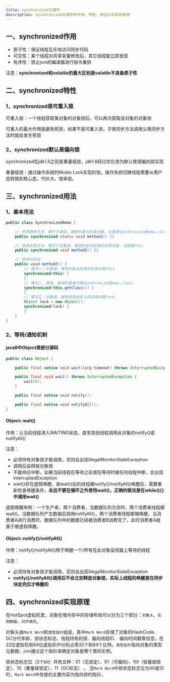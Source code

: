 ```yaml
---
title: synchronized关键字
description: synchronized关键字的作用、特性、用法以及实现原理
---
```


## 一、synchronized作用

- 原子性：保证线程互斥地访问同步代码
- 可见性：某个线程对共享变量修改后，其它线程能立即发现
- 有序性：禁止jvm的编译器进行指令重排

注意：**synchronized和volatile的最大区别是volatile不具备原子性**

## 二、synchronized特性

### 1、synchronized是可重入锁

可重入锁：一个线程获取某对象的对象锁后，可以再次获取该对象的对象锁

可重入的最大作用是避免死锁，如果不是可重入锁，子类同步方法调用父类同步方法时就会发生死锁

### 2、synchronized默认是偏向锁

synchronized在jdk1.6之前是重量级锁，jdk1.6经过优化改为默认使用偏向锁实现

重量级锁：通过操作系统的Mutex Lock实现的锁。操作系统切换线程需要从用户态转换到核心态，代价大、效率低。

## 三、synchronized用法

### 1、基本用法

```java
public class SynchronizedDemo {

    // 修饰静态方法，等价于类锁，被锁的是当前类对象，也就是SynchronizedDemo.class
    public synchronized static void method1() {}

    // 修饰实例方法，等价于对象锁，被锁的是当前类的实例对象，也就是this
    public synchronized void method2() {}

    // 修饰代码块
    public void method3() {
        // 情况一：对象锁，被锁的是当前类的实例对象this
        synchronized(this) {
        }
        // 情况二：类锁，被锁的是类对象SynchronizedDemo.class
        synchronized(this.getClass()) {
        }
        // 情况三：对象锁，被锁的是自定义的实例对象lock
        Object lock = new Object();
        synchronized(lock) {
        }
    }
}
```

### 2、等待/通知机制

#### java8中Object类部分源码

```java
public class Object {

    public final native void wait(long timeout) throws InterruptedException;

    public final void wait() throws InterruptedException {
        wait(0);
    }

    public final native void notify();

    public final native void notifyAll();
}
```

#### Object::wait()

作用：让当前线程进入WAITING状态，直至其他线程调用此对象的notify()或notifyAll()

注意：

- 必须持有对象锁才能调用，否则会出现IllegalMonitorStateException
- 调用后会释放对象锁
- 不能响应中断，如果当前线程在等待之前或在等待时被任何线程中断，会出现InterruptedException
- wait()存在虚假唤醒，故wait()后的线程被notify()/notifyAll()唤醒后，需要重新检查唤醒条件。**永远不要在循环之外使用wait()，正确的做法是在while(){}中调用wait()**

虚假唤醒举例：一个生产者，两个消费者，当数据队列为空时，两个消费者线程都wait()。当数据队列产生数据后调用notifyAll()，两个消费者线程都被唤醒，当消费者A进行消费时，数据队列中的数据已经被消费者B消费完了，此时消费者A就属于被虚假唤醒。

#### Object::notify()/notifyAll()

作用：notify()/notifyAll()用于唤醒一个/所有在此对象监视器上等待的线程

注意：

- 必须持有对象锁才能调用，否则会出现IllegalMonitorStateException
- **notify()/notifyAll()调用后不会立刻释放对象锁，实际上线程的唤醒是在同步块走完后才唤醒的**

## 四、synchronized实现原理

在HotSpot虚拟机里，对象在堆内存中的存储布局可以分为三个部分：`对象头`、`实例数据`、`对齐填充`。

对象头由`Mark Word`和`类型指针`组成，其中`Mark Word`存储了对象的HashCode、GC分代年龄、锁状态标志、线程持有的锁、偏向线程ID、
偏向时间戳等信息，在32位虚拟机和64位虚拟机中分别占用32个和64个比特。`类型指针`指向对象的类型元数据，jvm通过这个指针来确定对象是哪个类的实例。

锁状态标志位（2个bit）共有五种：01（无锁定）、01（可偏向）、00（轻量级锁定）、10（重量级锁定）、11（GC标志） 。
当`Mark Word`中锁状态标志位为00或10时，`Mark Word`中存放的主要内容为指向锁的指针。
